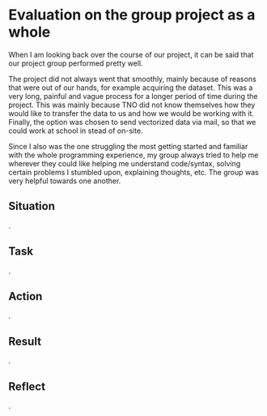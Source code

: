 # Evaluation on the group project as a whole

When I am looking back over the course of our project, it can be said that our project group performed pretty well.

The project did not always went that smoothly, mainly because of reasons that were out of our hands, for example acquiring the dataset. This was a very long, painful and vague process for a longer period of time during the project. This was mainly because TNO did not know themselves how they would like to transfer the data to us and how we would be working with it. Finally, the option was chosen to send vectorized data via mail, so that we could work at school in stead of on-site.

Since I also was the one struggling the most getting started and familiar with the whole programming experience, my group always tried to help me wherever they could like helping me understand code/syntax, solving certain problems I stumbled upon, explaining thoughts, etc. The group was very helpful towards one another.

## Situation

.

## Task

.

## Action

.

## Result

.

## Reflect

.
